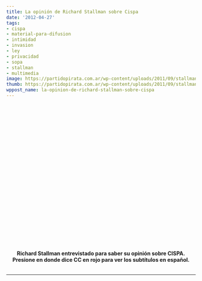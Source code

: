 ```yaml
---
title: La opinión de Richard Stallman sobre Cispa
date: '2012-04-27'
tags:
- cispa
- material-para-difusion
- intimidad
- invasion
- ley
- privacidad
- sopa
- stallman
- multimedia
image: https://partidopirata.com.ar/wp-content/uploads/2011/09/stallman.png
thumb: https://partidopirata.com.ar/wp-content/uploads/2011/09/stallman-150x150.png
wppost_name: la-opinion-de-richard-stallman-sobre-cispa
---
```


<center>
<object style="height: 390px; width: 640px;" width="640" height="360" classid="clsid:d27cdb6e-ae6d-11cf-96b8-444553540000" codebase="http://download.macromedia.com/pub/shockwave/cabs/flash/swflash.cab#version=6,0,40,0"><param name="allowFullScreen" value="true" /><param name="allowScriptAccess" value="always" /><param name="src" value="https://www.youtube.com/v/tnVoLdmAGoc?version=3&amp;feature=player_embedded" /><param name="allowfullscreen" value="true" /><param name="allowscriptaccess" value="always" /><embed style="height: 390px; width: 640px;" width="640" height="360" type="application/x-shockwave-flash" src="https://www.youtube.com/v/tnVoLdmAGoc?version=3&amp;feature=player_embedded" allowFullScreen="true" allowScriptAccess="always" allowfullscreen="true" allowscriptaccess="always" /></object>
<strong></strong></center><center><strong>Richard Stallman entrevistado para saber su opinión sobre CISPA.</strong></center><center><strong>Presione en donde dice CC en rojo para ver los subtítulos en español.</strong></center>&nbsp;

<hr />
